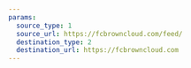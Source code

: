 ```yaml
---
params:
  source_type: 1
  source_url: https://fcbrowncloud.com/feed/
  destination_type: 2
  destination_url: https://fcbrowncloud.com
---
```


